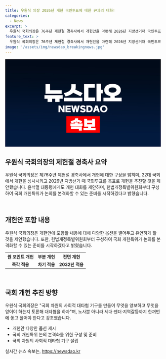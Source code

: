 ```yaml
---
title: 우원식 의장 2026년 개헌 국민투표에 대한 尹과의 대화!
categories:
  - News
excerpt: >
  우원식 국회의장은 76주년 제헌절 경축사에서 개헌안을 마련해 2026년 지방선거때 국민투표에 부쳐야 한다고 제안했다. 또한, 윤석열 대통령에게 공식 대화를 제안하며 헌법개정특별위원회부터 구성하여 개헌 논의를 본격화할 준비를 하겠다고 밝혔다. 개헌은 국회 차원의 사회적 대타협 기구를 만들어 함께 토론하고 합의하는 것이 중요하다고 강조했다.
feature_text: >
  우원식 국회의장은 76주년 제헌절 경축사에서 개헌안을 마련해 2026년 지방선거때 국민투표에 부쳐야 한다고 제안했다. 또한, 윤석열 대통령에게 공식 대화를 제안하며 헌법개정특별위원회부터 구성하여 개헌 논의를 본격화할 준비를 하겠다고 밝혔다. 개헌은 국회 차원의 사회적 대타협 기구를 만들어 함께 토론하고 합의하는 것이 중요하다고 강조했다.
image: '/assets/img/newsdao_breakingnews.jpg'
---
```


<p><img src="/assets/img/newsdao_breakingnews.jpg" alt="cryptoinkorea 속보" /></p>

<h2 data-ke-size="size26">우원식 국회의장의 제헌절 경축사 요약</h2>

<p>우원식 국회의장은 제76주년 제헌절 경축사에서 개헌에 대한 구상을 밝히며, 22대 국회에서 개헌을 성사시키고 2026년 지방선거 때 국민투표를 목표로 개헌을 추진할 것을 제안했습니다. 윤석열 대통령에게도 개헌 대화를 제안하며, 헌법개정특별위원회부터 구성하여 국회 개헌특위가 논의를 본격화할 수 있는 준비를 시작하겠다고 밝혔습니다.</p>

<p data-ke-size="size16">&nbsp;</p>

<h2 data-ke-size="size26">개헌안 포함 내용</h2>

<p>우원식 국회의장은 개헌안에 포함할 내용에 대해 다양한 옵션을 열어두고 유연하게 할 것을 제안했습니다. 또한, 헌법개정특별위원회부터 구성하여 국회 개헌특위가 논의를 본격화할 수 있는 준비를 시작하겠다고 밝혔습니다.</p>

<table>
    <tr>
        <td style="text-align: center; height: 17px;"><b>원 포인트 개헌</b></td>
        <td style="text-align: center; height: 17px;"><b>부분 개헌</b></td>
        <td style="text-align: center; height: 17px;"><b>전면 개헌</b></td>
    </tr>
    <tr>
        <td style="text-align: center; height: 17px;"><b>즉각 적용</b></td>
        <td style="text-align: center; height: 17px;"><b>차기 적용</b></td>
        <td style="text-align: center; height: 17px;"><b>2032년 적용</b></td>
    </tr>
</table>

<p data-ke-size="size16">&nbsp;</p>

<h2 data-ke-size="size26">국회 개헌 추진 방향</h2>

<p>우원식 국회의장은 "국회 차원의 사회적 대타협 기구를 만들어 무엇을 양보하고 무엇을 얻어야 하는지 토론해 대타협을 하자"며, 노사뿐 아니라 세대·젠더·지역갈등까지 한꺼번에 놓고 풀어야 한다고 강조했습니다.</p>

<ul>
    <li>개헌안 다양한 옵션 제시</li>
    <li>국회 개헌특위 논의 본격화를 위한 구성 및 준비</li>
    <li>국회 차원의 사회적 대타협 기구 설립</li>
</ul>
실시간 뉴스 속보는, <a href="https://newsdao.kr" rel="dofollow">https://newsdao.kr</a>


